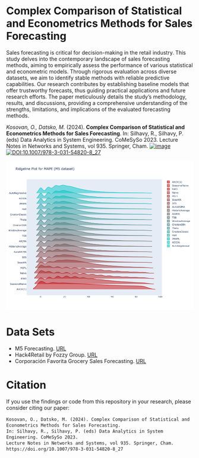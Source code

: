 # Complex Comparison of Statistical and Econometrics Methods for Sales Forecasting

Sales forecasting is critical for decision-making in the retail industry. This study delves into the contemporary landscape of sales forecasting methods, aiming to empirically assess the performance of various statistical and econometric models. Through rigorous evaluation across diverse datasets, we aim to identify stable methods with reliable predictive capabilities. Our research contributes by establishing baseline models that offer trustworthy forecasts, thus guiding practical applications and future research efforts. The paper meticulously details the study’s methodology, results, and discussions, providing a comprehensive understanding of the strengths, limitations, and implications of the evaluated forecasting methods.

*Kosovan, O., Datsko, M.* (2024). **Complex Comparison of Statistical and Econometrics Methods for Sales Forecasting**. In: Silhavy, R., Silhavy, P. (eds) Data Analytics in System Engineering. CoMeSySo 2023. Lecture Notes in Networks and Systems, vol 935. Springer, Cham. [![image](https://img.shields.io/badge/Preprint-PDF-lightgrey)](https://github.com/OleksandrKosovan/complex-sales-forecasting/blob/main/files/preprint-complex-sales-forecasting.pdf)  [![DOI:10.1007/978-3-031-54820-8_27](https://zenodo.org/badge/DOI/10.1007/978-3-031-54820-8_27.svg)](https://doi.org/10.1007/978-3-031-54820-8_27)

![plot](files/plot.png)

# Data Sets

- M5 Forecasting. [URL](https://www.kaggle.com/competitions/m5-forecasting-accuracy/data)
- Hack4Retail by Fozzy Group. [URL](https://www.kaggle.com/datasets/adityasharma95/hack4retail-by-fozzy-group)
- Corporación Favorita Grocery Sales Forecasting. [URL](https://www.kaggle.com/competitions/favorita-grocery-sales-forecasting)

# Citation

If you use the findings or code from this repository in your research, please consider citing our paper:

```
Kosovan, O., Datsko, M. (2024). Complex Comparison of Statistical and Econometrics Methods for Sales Forecasting.
In: Silhavy, R., Silhavy, P. (eds) Data Analytics in System Engineering. CoMeSySo 2023.
Lecture Notes in Networks and Systems, vol 935. Springer, Cham. https://doi.org/10.1007/978-3-031-54820-8_27
```
